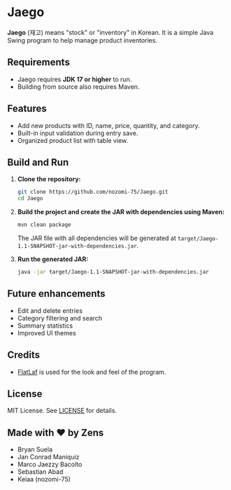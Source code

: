 # Jaego

**Jaego** (재고) means "stock" or "inventory" in Korean. It is a simple Java Swing program to help manage product inventories.

## Requirements
- Jaego requires **JDK 17 or higher** to run.
- Building from source also requires Maven.

## Features

- Add new products with ID, name, price, quantity, and category.
- Built-in input validation during entry save.
- Organized product list with table view.

## Build and Run

1. **Clone the repository:**

    ```sh
    git clone https://github.com/nozomi-75/Jaego.git
    cd Jaego
    ```

2. **Build the project and create the JAR with dependencies using Maven:**

    ```sh
    mvn clean package
    ```

    The JAR file with all dependencies will be generated at `target/Jaego-1.1-SNAPSHOT-jar-with-dependencies.jar`.

3. **Run the generated JAR:**

    ```sh
    java -jar target/Jaego-1.1-SNAPSHOT-jar-with-dependencies.jar
    ```

## Future enhancements

- Edit and delete entries
- Category filtering and search
- Summary statistics
- Improved UI themes

## Credits

- [FlatLaf](https://www.formdev.com/flatlaf/) is used for the look and feel of the program.

## License

MIT License. See [LICENSE](LICENSE) for details.

## Made with ❤️ by Zens

- Bryan Suela
- Jan Conrad Maniquiz
- Marco Jaezzy Bacolto
- Sebastian Abad
- Keiaa (nozomi-75)
